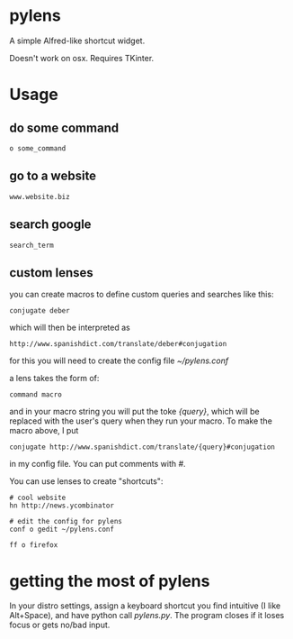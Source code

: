 pylens
======

A simple Alfred-like shortcut widget.

Doesn't work on osx. Requires TKinter.

Usage
=====

do some command
-----------

    o some_command

go to a website
---------------

    www.website.biz

search google
-------------

    search_term

custom lenses
-------------

you can create macros to define custom queries and searches like this:

    conjugate deber

which will then be interpreted as

    http://www.spanishdict.com/translate/deber#conjugation

for this you will need to create the config file *~/pylens.conf*

a lens takes the form of:

    command macro

and in your macro string you will put the toke *{query}*, which will be replaced with the user's query when they run your macro. To make the macro above, I put

    conjugate http://www.spanishdict.com/translate/{query}#conjugation

in my config file. You can put comments with *#*.

You can use lenses to create "shortcuts":

    # cool website
    hn http://news.ycombinator
    
    # edit the config for pylens
    conf o gedit ~/pylens.conf
    
    ff o firefox

getting the most of pylens
==========================

In your distro settings, assign a keyboard shortcut you find intuitive (I like Alt+Space), and have python call *pylens.py*. The program closes if it loses focus or gets no/bad input.
